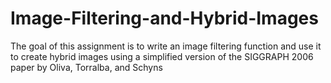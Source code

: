 # Image-Filtering-and-Hybrid-Images
The goal of this assignment is to write an image filtering function and use it to create hybrid images using a simplified version of the SIGGRAPH 2006 paper by Oliva, Torralba, and Schyns
